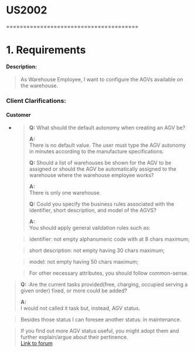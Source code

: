 # US2002
=======================================

# 1. Requirements

#### Description:

> As Warehouse Employee, I want to configure the AGVs available on the warehouse.

### Client Clarifications:

#### Customer

* > **Q:** What should the default autonomy when creating an AGV be?
  >
  >**A:**
  > <br>There is no default value. The user must type the AGV autonomy in minutes according to the manufacture specifications.
  >
  >**Q:** Should  a list of warehouses be shown for the AGV to be assigned or should the AGV be automatically assigned to the warehouse where the warehouse employee works?
  >
  >**A:**
  > <br>There is only one warehouse.
  >
  > **Q:** Could you specify the business rules associated with the identifier, short description, and model of the AGVS?
  >
  >**A:**
  > <br>You should apply general validation rules such as:

  > identifier: not empty alphanumeric code with at 8 chars maximum;

  > short description: not empty having 30 chars maximum;

  > model: not empty having 50 chars maximum;

  > For other necessary attributes, you should follow common-sense.
>
> **Q:** :Are the current tasks provided(free, charging, occupied serving a given order) fixed, or more could be added?
>
>**A:**
> <br>I would not called it task but, instead, AGV status.

> Besides those status I can foresee another status: in maintenance.

> If you find out more AGV status useful, you might adopt them and further explain/argue about their pertinence.
> <br>[Link to forum](https://moodle.isep.ipp.pt/mod/forum/discuss.php?d=15961#p20518)

